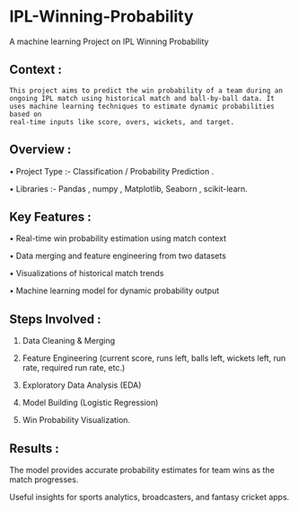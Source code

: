 # IPL-Winning-Probability
A machine learning Project on IPL Winning Probability 


## Context : 

    This project aims to predict the win probability of a team during an ongoing IPL match using historical match and ball-by-ball data. It uses machine learning techniques to estimate dynamic probabilities based on 
    real-time inputs like score, overs, wickets, and target.


## Overview : 

   • Project Type :- Classification / Probability Prediction . 

   • Libraries :- Pandas ,  numpy , Matplotlib, Seaborn , scikit-learn.


## Key Features : 

   •   Real-time win probability estimation using match context

   •    Data merging and feature engineering from two datasets

   •     Visualizations of historical match trends

   •     Machine learning model for dynamic probability output


## Steps Involved : 

   1. Data Cleaning & Merging

   2. Feature Engineering
    (current score, runs left, balls left, wickets left, run rate, required run rate, etc.)

   3. Exploratory Data Analysis (EDA)

   4. Model Building (Logistic Regression)
      
   5. Win Probability Visualization.

## Results : 

   The model provides accurate probability estimates for team wins as the match progresses.

   Useful insights for sports analytics, broadcasters, and fantasy cricket apps.

    
